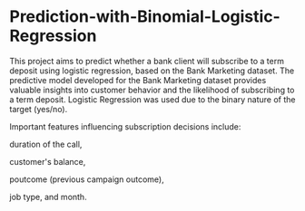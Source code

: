 # Prediction-with-Binomial-Logistic-Regression
This project aims to predict whether a bank client will subscribe to a term deposit using logistic regression, based on the Bank Marketing dataset.
The predictive model developed for the Bank Marketing dataset provides valuable insights into customer behavior and the likelihood of subscribing to a term deposit.
Logistic Regression was used due to the binary nature of the target (yes/no).

Important features influencing subscription decisions include:

duration of the call,

customer's balance,

poutcome (previous campaign outcome),

job type, and month.

